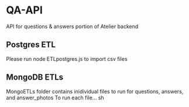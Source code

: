 # QA-API
API for questions & answers portion of Atelier backend


## Postgres ETL
Please run node ETLpostgres.js to import csv files

## MongoDB ETLs
MongoETLs folder contains inidividual files to run for questions, answers, and answer_photos
To run each file... sh <fileName>
